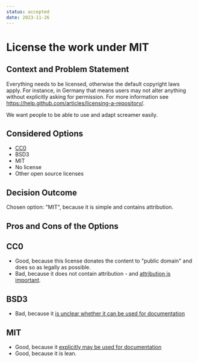 ```yaml
---
status: accepted
date: 2023-11-26
---
```


# License the work under MIT

## Context and Problem Statement

Everything needs to be licensed, otherwise the default copyright laws apply.
For instance, in Germany that means users may not alter anything without explicitly asking for permission.
For more information see <https://help.github.com/articles/licensing-a-repository/>.

We want people to be able to use and adapt screamer easily.

## Considered Options

- [CC0](https://creativecommons.org/share-your-work/public-domain/cc0/)
- BSD3
- MIT
- No license
- Other open source licenses

## Decision Outcome

Chosen option: "MIT", because
it is simple and contains attribution.

## Pros and Cons of the Options

## CC0

- Good, because this license donates the content to "public domain" and does so as legally as possible.
- Bad, because it does not contain attribution - and [attribution is important](https://opensource.stackexchange.com/a/9126/5671).

## BSD3

- Bad, because it [is unclear whether it can be used for documentation](https://opensource.stackexchange.com/a/9545/5671)

## MIT

- Good, because it [explicitly may be used for documentation](https://opensource.stackexchange.com/a/9545/5671)
- Good, because it is lean.
